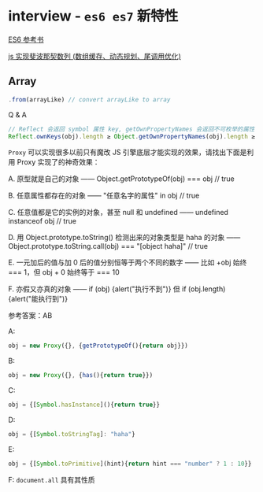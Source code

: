 # interview - `es6 es7` 新特性

[ES6 参考书](http://es6.ruanyifeng.com/)

[js 实现斐波那契数列 (数组缓存、动态规划、尾调用优化)](https://www.jianshu.com/p/bbc7e54a98d6)

## Array
```js
.from(arrayLike) // convert arrayLike to array
```
Q & A
```js
// Reflect 会返回 symbol 属性 key, getOwnPropertyNames 会返回不可枚举的属性 key
Reflect.ownKeys(obj).length ≥ Object.getOwnPropertyNames(obj).length ≥ Object.keys(obj).length
```

`Proxy` 可以实现很多以前只有魔改 JS 引擎底层才能实现的效果，请找出下面是利用 Proxy 实现了的神奇效果：

A. 原型就是自己的对象 —— Object.getPrototypeOf(obj) === obj // true

B. 任意属性都存在的对象 ——  "任意名字的属性" in obj // true

C. 任意值都是它的实例的对象，甚至 null 和 undefined  ——  undefined instanceof obj // true

D. 用 Object.prototype.toString() 检测出来的对象类型是 haha 的对象  —— Object.prototype.toString.call(obj) === "[object haha]" // true 

E. 一元加后的值与加 0 后的值分别恒等于两个不同的数字  ——  比如 +obj 始终 === 1，但 obj + 0 始终等于 === 10

F. 亦假又亦真的对象  ——  if (obj) {alert("执行不到")} 但 if (obj.length) {alert("能执行到")}

参考答案：AB

A:

```js
obj = new Proxy({}, {getPrototypeOf(){return obj}})
```

B:

```js
obj = new Proxy({}, {has(){return true}})
```

C:

```js
obj = {[Symbol.hasInstance](){return true}}
```

D:

```js
obj = {[Symbol.toStringTag]: "haha"}
```

E:

```js
obj = {[Symbol.toPrimitive](hint){return hint === "number" ? 1 : 10}} 
```

F: `document.all` 具有其性质
